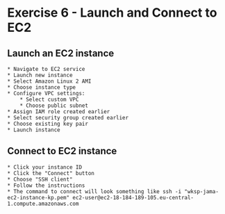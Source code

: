 # Exercise 6 - Launch and Connect to EC2

## Launch an EC2 instance
    * Navigate to EC2 service
    * Launch new instance
    * Select Amazon Linux 2 AMI
    * Choose instance type
    * Configure VPC settings:
        * Select custom VPC
        * Choose public subnet
    * Assign IAM role created earlier
    * Select security group created earlier
    * Choose existing key pair
    * Launch instance

## Connect to EC2 instance
    * Click your instance ID
    * Click the "Connect" button
    * Choose "SSH client"
    * Follow the instructions
    * The command to connect will look something like ssh -i "wksp-jama-ec2-instance-kp.pem" ec2-user@ec2-18-184-189-105.eu-central-1.compute.amazonaws.com
